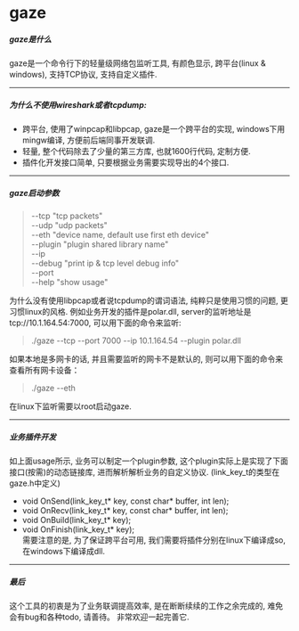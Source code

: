 gaze
====

##### gaze是什么
gaze是一个命令行下的轻量级网络包监听工具, 有颜色显示, 跨平台(linux & windows), 支持TCP协议, 支持自定义插件.

* * *

##### 为什么不使用wireshark或者tcpdump:
* 跨平台, 使用了winpcap和libpcap, gaze是一个跨平台的实现, windows下用mingw编译, 方便前后端同事开发联调.
* 轻量, 整个代码除去了少量的第三方库, 也就1600行代码, 定制方便.
* 插件化开发接口简单, 只要根据业务需要实现导出的4个接口.

* * *
 
##### gaze启动参数
>   --tcp              "tcp packets"   
    --udp              "udp packets"   
    --eth      <name>  "device name, default use first eth device"   
    --plugin   <name>  "plugin shared library name"   
    --ip       <ip address>   
    --debug            "print ip & tcp level debug info"   
    --port     <port>   
    --help             "show usage"   
    
为什么没有使用libpcap或者说tcpdump的谓词语法, 纯粹只是使用习惯的问题, 更习惯linux的风格.
例如业务开发的插件是polar.dll, server的监听地址是tcp://10.1.164.54:7000, 可以用下面的命令来监听:
> ./gaze --tcp --port 7000 --ip 10.1.164.54 --plugin polar.dll

如果本地是多网卡的话, 并且需要监听的网卡不是默认的, 则可以用下面的命令来查看所有网卡设备：
> ./gaze --eth 

在linux下监听需要以root启动gaze.

* * *

##### 业务插件开发
如上面usage所示, 业务可以制定一个plugin参数, 这个plugin实际上是实现了下面接口(按需)的动态链接库, 进而解析解析业务的自定义协议. (link_key_t的类型在gaze.h中定义)
* void OnSend(link_key_t* key, const char* buffer, int len);   
* void OnRecv(link_key_t* key, const char* buffer, int len);   
* void OnBuild(link_key_t* key);   
* void OnFinish(link_key_t* key);   
需要注意的是, 为了保证跨平台可用, 我们需要将插件分别在linux下编译成so, 在windows下编译成dll.

* * *

##### 最后
这个工具的初衷是为了业务联调提高效率, 是在断断续续的工作之余完成的, 难免会有bug和各种todo, 请善待。 非常欢迎一起完善它.
